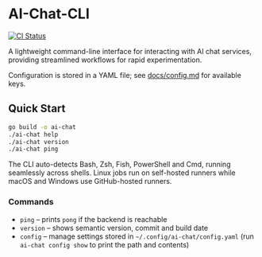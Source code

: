 # AI-Chat-CLI

[![CI Status](https://github.com/jalsarraf0/ai-chat-cli/actions/workflows/ci.yml/badge.svg)](https://github.com/jalsarraf0/ai-chat-cli/actions/workflows/ci.yml)

A lightweight command-line interface for interacting with AI chat services, providing streamlined workflows for rapid experimentation.

Configuration is stored in a YAML file; see [docs/config.md](docs/config.md) for available keys.

## Quick Start

```bash
go build -o ai-chat
./ai-chat help
./ai-chat version
./ai-chat ping
```

The CLI auto-detects Bash, Zsh, Fish, PowerShell and Cmd, running seamlessly across shells. Linux jobs run on self-hosted runners while macOS and Windows use GitHub-hosted runners.

### Commands

- `ping` – prints `pong` if the backend is reachable
- `version` – shows semantic version, commit and build date
- `config` – manage settings stored in `~/.config/ai-chat/config.yaml` (run `ai-chat config show` to print the path and contents)
